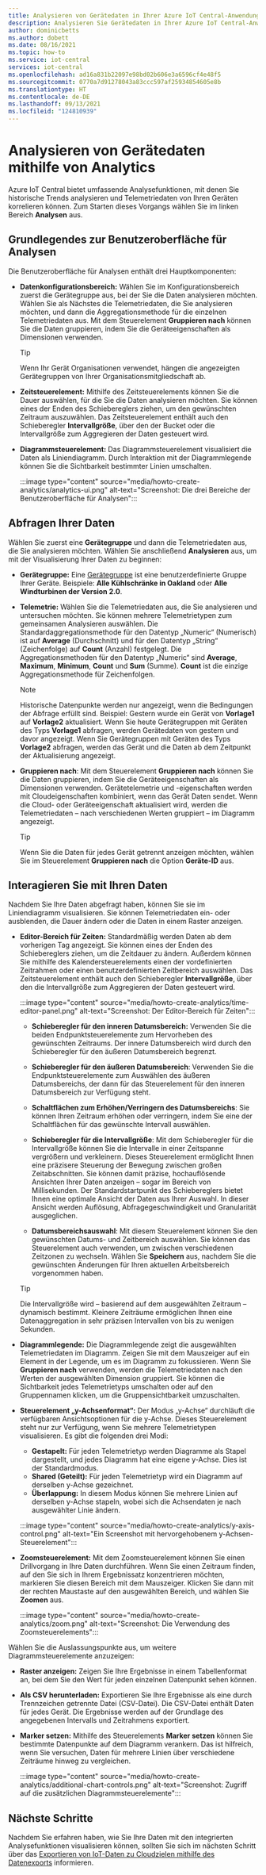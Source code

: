 ```yaml
---
title: Analysieren von Gerätedaten in Ihrer Azure IoT Central-Anwendung | Microsoft-Dokumentation
description: Analysieren Sie Gerätedaten in Ihrer Azure IoT Central-Anwendung.
author: dominicbetts
ms.author: dobett
ms.date: 08/16/2021
ms.topic: how-to
ms.service: iot-central
services: iot-central
ms.openlocfilehash: ad16a831b22097e98bd02b606e3a6596cf4e48f5
ms.sourcegitcommit: 0770a7d91278043a83ccc597af25934854605e8b
ms.translationtype: HT
ms.contentlocale: de-DE
ms.lasthandoff: 09/13/2021
ms.locfileid: "124810939"
---
```

# <a name="how-to-use-analytics-to-analyze-device-data"></a>Analysieren von Gerätedaten mithilfe von Analytics

Azure IoT Central bietet umfassende Analysefunktionen, mit denen Sie historische Trends analysieren und Telemetriedaten von Ihren Geräten korrelieren können. Zum Starten dieses Vorgangs wählen Sie im linken Bereich **Analysen** aus.

## <a name="understand-the-analytics-ui"></a>Grundlegendes zur Benutzeroberfläche für Analysen

Die Benutzeroberfläche für Analysen enthält drei Hauptkomponenten:

- **Datenkonfigurationsbereich:** Wählen Sie im Konfigurationsbereich zuerst die Gerätegruppe aus, bei der Sie die Daten analysieren möchten. Wählen Sie als Nächstes die Telemetriedaten, die Sie analysieren möchten, und dann die Aggregationsmethode für die einzelnen Telemetriedaten aus. Mit dem Steuerelement **Gruppieren nach** können Sie die Daten gruppieren, indem Sie die Geräteeigenschaften als Dimensionen verwenden.

    > [!TIP]
    > Wenn Ihr Gerät Organisationen verwendet, hängen die angezeigten Gerätegruppen von Ihrer Organisationsmitgliedschaft ab.

- **Zeitsteuerelement:** Mithilfe des Zeitsteuerelements können Sie die Dauer auswählen, für die Sie die Daten analysieren möchten. Sie können eines der Enden des Schiebereglers ziehen, um den gewünschten Zeitraum auszuwählen. Das Zeitsteuerelement enthält auch den Schieberegler **Intervallgröße**, über den der Bucket oder die Intervallgröße zum Aggregieren der Daten gesteuert wird.

- **Diagrammsteuerelement:** Das Diagrammsteuerelement visualisiert die Daten als Liniendiagramm. Durch Interaktion mit der Diagrammlegende können Sie die Sichtbarkeit bestimmter Linien umschalten.

  :::image type="content" source="media/howto-create-analytics/analytics-ui.png" alt-text="Screenshot: Die drei Bereiche der Benutzeroberfläche für Analysen":::

## <a name="query-your-data"></a>Abfragen Ihrer Daten

Wählen Sie zuerst eine **Gerätegruppe** und dann die Telemetriedaten aus, die Sie analysieren möchten. Wählen Sie anschließend **Analysieren** aus, um mit der Visualisierung Ihrer Daten zu beginnen:

- **Gerätegruppe:** Eine [Gerätegruppe](tutorial-use-device-groups.md) ist eine benutzerdefinierte Gruppe Ihrer Geräte. Beispiele: **Alle Kühlschränke in Oakland** oder **Alle Windturbinen der Version 2.0**.

- **Telemetrie:** Wählen Sie die Telemetriedaten aus, die Sie analysieren und untersuchen möchten. Sie können mehrere Telemetrietypen zum gemeinsamen Analysieren auswählen. Die Standardaggregationsmethode für den Datentyp „Numeric“ (Numerisch) ist auf **Average** (Durchschnitt) und für den Datentyp „String“ (Zeichenfolge) auf **Count** (Anzahl) festgelegt. Die Aggregationsmethoden für den Datentyp „Numeric“ sind **Average**, **Maximum**, **Minimum**, **Count** und **Sum** (Summe). **Count** ist die einzige Aggregationsmethode für Zeichenfolgen.

    > [!NOTE]
    > Historische Datenpunkte werden nur angezeigt, wenn die Bedingungen der Abfrage erfüllt sind. Beispiel: Gestern wurde ein Gerät von **Vorlage1** auf **Vorlage2** aktualisiert. Wenn Sie heute Gerätegruppen mit Geräten des Typs **Vorlage1** abfragen, werden Gerätedaten von gestern und davor angezeigt. Wenn Sie Gerätegruppen mit Geräten des Typs **Vorlage2** abfragen, werden das Gerät und die Daten ab dem Zeitpunkt der Aktualisierung angezeigt.

- **Gruppieren nach**: Mit dem Steuerelement **Gruppieren nach** können Sie die Daten gruppieren, indem Sie die Geräteeigenschaften als Dimensionen verwenden. Gerätetelemetrie und -eigenschaften werden mit Cloudeigenschaften kombiniert, wenn das Gerät Daten sendet. Wenn die Cloud- oder Geräteeigenschaft aktualisiert wird, werden die Telemetriedaten – nach verschiedenen Werten gruppiert – im Diagramm angezeigt.

    > [!TIP]
    > Wenn Sie die Daten für jedes Gerät getrennt anzeigen möchten, wählen Sie im Steuerelement **Gruppieren nach** die Option **Geräte-ID** aus.

## <a name="interact-with-your-data"></a>Interagieren Sie mit Ihren Daten

Nachdem Sie Ihre Daten abgefragt haben, können Sie sie im Liniendiagramm visualisieren. Sie können Telemetriedaten ein- oder ausblenden, die Dauer ändern oder die Daten in einem Raster anzeigen.

- **Editor-Bereich für Zeiten:** Standardmäßig werden Daten ab dem vorherigen Tag angezeigt. Sie können eines der Enden des Schiebereglers ziehen, um die Zeitdauer zu ändern. Außerdem können Sie mithilfe des Kalendersteuerelements einen der vordefinierten Zeitrahmen oder einen benutzerdefinierten Zeitbereich auswählen. Das Zeitsteuerelement enthält auch den Schieberegler **Intervallgröße**, über den die Intervallgröße zum Aggregieren der Daten gesteuert wird.

  :::image type="content" source="media/howto-create-analytics/time-editor-panel.png" alt-text="Screenshot: Der Editor-Bereich für Zeiten":::

  - **Schieberegler für den inneren Datumsbereich:** Verwenden Sie die beiden Endpunktsteuerelemente zum Hervorheben des gewünschten Zeitraums. Der innere Datumsbereich wird durch den Schieberegler für den äußeren Datumsbereich begrenzt.
  
  - **Schieberegler für den äußeren Datumsbereich**: Verwenden Sie die Endpunktsteuerelemente zum Auswählen des äußeren Datumsbereichs, der dann für das Steuerelement für den inneren Datumsbereich zur Verfügung steht.

  - **Schaltflächen zum Erhöhen/Verringern des Datumsbereichs**: Sie können Ihren Zeitraum erhöhen oder verringern, indem Sie eine der Schaltflächen für das gewünschte Intervall auswählen.

  - **Schieberegler für die Intervallgröße**: Mit dem Schieberegler für die Intervallgröße können Sie die Intervalle in einer Zeitspanne vergrößern und verkleinern. Dieses Steuerelement ermöglicht Ihnen eine präzisere Steuerung der Bewegung zwischen großen Zeitabschnitten. Sie können damit präzise, hochauflösende Ansichten Ihrer Daten anzeigen – sogar im Bereich von Millisekunden. Der Standardstartpunkt des Schiebereglers bietet Ihnen eine optimale Ansicht der Daten aus Ihrer Auswahl. In dieser Ansicht werden Auflösung, Abfragegeschwindigkeit und Granularität ausgeglichen.
  
  - **Datumsbereichsauswahl**: Mit diesem Steuerelement können Sie den gewünschten Datums- und Zeitbereich auswählen. Sie können das Steuerelement auch verwenden, um zwischen verschiedenen Zeitzonen zu wechseln. Wählen Sie **Speichern** aus, nachdem Sie die gewünschten Änderungen für Ihren aktuellen Arbeitsbereich vorgenommen haben.

  > [!TIP]
  > Die Intervallgröße wird – basierend auf dem ausgewählten Zeitraum – dynamisch bestimmt. Kleinere Zeiträume ermöglichen Ihnen eine Datenaggregation in sehr präzisen Intervallen von bis zu wenigen Sekunden.

- **Diagrammlegende:** Die Diagrammlegende zeigt die ausgewählten Telemetriedaten im Diagramm. Zeigen Sie mit dem Mauszeiger auf ein Element in der Legende, um es im Diagramm zu fokussieren. Wenn Sie **Gruppieren nach** verwenden, werden die Telemetriedaten nach den Werten der ausgewählten Dimension gruppiert. Sie können die Sichtbarkeit jedes Telemetrietyps umschalten oder auf den Gruppennamen klicken, um die Gruppensichtbarkeit umzuschalten.  

- **Steuerelement „y-Achsenformat“:** Der Modus „y-Achse“ durchläuft die verfügbaren Ansichtsoptionen für die y-Achse. Dieses Steuerelement steht nur zur Verfügung, wenn Sie mehrere Telemetrietypen visualisieren. Es gibt die folgenden drei Modi:

  - **Gestapelt:** Für jeden Telemetrietyp werden Diagramme als Stapel dargestellt, und jedes Diagramm hat eine eigene y-Achse. Dies ist der Standardmodus.
  - **Shared (Geteilt):** Für jeden Telemetrietyp wird ein Diagramm auf derselben y-Achse gezeichnet.
  - **Überlappung:** In diesem Modus können Sie mehrere Linien auf derselben y-Achse stapeln, wobei sich die Achsendaten je nach ausgewählter Linie ändern.

  :::image type="content" source="media/howto-create-analytics/y-axis-control.png" alt-text="Ein Screenshot mit hervorgehobenem y-Achsen-Steuerelement":::

- **Zoomsteuerelement:** Mit dem Zoomsteuerelement können Sie einen Drillvorgang in Ihre Daten durchführen. Wenn Sie einen Zeitraum finden, auf den Sie sich in Ihrem Ergebnissatz konzentrieren möchten, markieren Sie diesen Bereich mit dem Mauszeiger. Klicken Sie dann mit der rechten Maustaste auf den ausgewählten Bereich, und wählen Sie **Zoomen** aus.

  :::image type="content" source="media/howto-create-analytics/zoom.png" alt-text="Screenshot: Die Verwendung des Zoomsteuerelements":::

Wählen Sie die Auslassungspunkte aus, um weitere Diagrammsteuerelemente anzuzeigen:

- **Raster anzeigen:** Zeigen Sie Ihre Ergebnisse in einem Tabellenformat an, bei dem Sie den Wert für jeden einzelnen Datenpunkt sehen können.

- **Als CSV herunterladen:** Exportieren Sie Ihre Ergebnisse als eine durch Trennzeichen getrennte Datei (CSV-Datei). Die CSV-Datei enthält Daten für jedes Gerät. Die Ergebnisse werden auf der Grundlage des angegebenen Intervalls und Zeitrahmens exportiert.

- **Marker setzen:** Mithilfe des Steuerelements **Marker setzen** können Sie bestimmte Datenpunkte auf dem Diagramm verankern. Das ist hilfreich, wenn Sie versuchen, Daten für mehrere Linien über verschiedene Zeiträume hinweg zu vergleichen.

  :::image type="content" source="media/howto-create-analytics/additional-chart-controls.png" alt-text="Screenshot: Zugriff auf die zusätzlichen Diagrammsteuerelemente":::

## <a name="next-steps"></a>Nächste Schritte

Nachdem Sie erfahren haben, wie Sie Ihre Daten mit den integrierten Analysefunktionen visualisieren können, sollten Sie sich im nächsten Schritt über das [Exportieren von IoT-Daten zu Cloudzielen mithilfe des Datenexports](howto-export-data.md) informieren.
